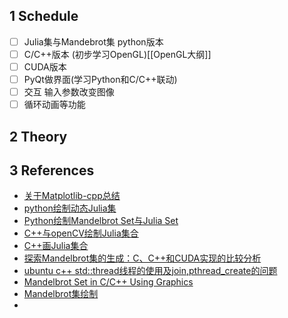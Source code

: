 ## 1 Schedule
- [ ] Julia集与Mandebrot集 python版本
- [ ] C/C++版本 (初步学习OpenGL)[[OpenGL大纲]]
- [ ] CUDA版本
- [ ] PyQt做界面(学习Python和C/C++联动)
- [ ] 交互 输入参数改变图像
- [ ] 循环动画等功能

## 2 Theory


## 3 References
- [关于Matplotlib-cpp总结](https://zhuanlan.zhihu.com/p/496383666)
- [python绘制动态Julia集](https://blog.csdn.net/m0_37816922/article/details/121880410)
- [Python绘制Mandelbrot Set与Julia Set](https://zhuanlan.zhihu.com/p/32788146)
- [C++与openCV绘制Julia集合](https://blog.csdn.net/WJ_SHI/article/details/106570689)
- [C++画Julia集合](https://www.cnblogs.com/easymind223/archive/2012/07/05/2578231.html)
- [探索Mandelbrot集的生成：C、C++和CUDA实现的比较分析](https://zhuanlan.zhihu.com/p/669769829)
- [ubuntu c++ std::thread线程的使用及join,pthread_create的问题](https://blog.csdn.net/HelloJinYe/article/details/108618890)
- [Mandelbrot Set in C/C++ Using Graphics](https://www.geeksforgeeks.org/mandlebrot-set-in-c-c-using-graphics/)
- [Mandelbrot集绘制](https://www.cnblogs.com/cknightx/p/6840365.html)
- 